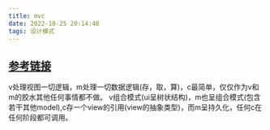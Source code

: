 ```yaml
---
title: mvc  
date: 2022-10-25 20:14:48  
tags: 设计模式  
---
```


[参考链接](https://zhuanlan.zhihu.com/p/35680070)
---

v处理视图一切逻辑，m处理一切数据逻辑(存，取，算)，c最简单，仅仅作为v和m的胶水其他任何事情都不做。 v组合模式(ui呈树状结构)，m也呈组合模式(包含若干其他model),c存一个view的引用(view的抽象类型)，而m呈持久化，任何c在任何阶段都可调用。
